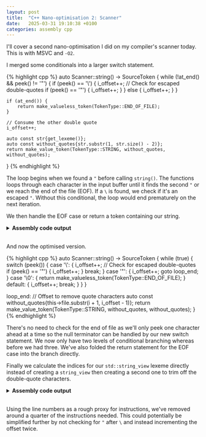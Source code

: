 ```yaml
---
layout: post
title:  "C++ Nano-optimisation 2: Scanner"
date:   2025-03-31 19:10:38 +0100
categories: assembly cpp
---
```


I'll cover a second nano-optimisation I did on my compiler's scanner today.
This is with MSVC and `-O2`.

I merged some conditionals into a larger switch statement.

{% highlight cpp %}
auto Scanner::string() -> SourceToken {
    while (!at_end() && peek() != '"') {
        if (peek() == '\\') {
            i_offset++;
            // Check for escaped double-quotes
            if (peek() == '"') {
                i_offset++;
            }
        } else {
            i_offset++;
        }
    }

    if (at_end()) {
        return make_valueless_token(TokenType::END_OF_FILE);
    }

    // Consume the other double quote
    i_offset++;

    auto const str{get_lexeme()};
    auto const without_quotes{str.substr(1, str.size() - 2)};
    return make_value_token(TokenType::STRING, without_quotes, without_quotes);
}
{% endhighlight %}

The loop begins when we found a `"` before calling `string()`.
The functions loops through each character in the input buffer until it finds the second `"` or we reach the end of the file (EOF).
If a `\` is found, we check if it's an escaped `"`. 
Without this conditional, the loop would end prematurely on the next iteration.

We then handle the EOF case or return a token containing our string.

<details>
<summary>
<b>Assembly code output</b>
</summary>

{% highlight nasm linenos %}
$T1 = 32
this$ = 80
__$ReturnUdt$ = 88
?string@Scanner@pequod@@QEAA?AUSourceToken@2@XZ PROC	; pequod::Scanner::string, COMDAT
; 831  : auto Scanner::string() -> SourceToken {
$LN197:
	push	rbx
	sub	rsp, 64					; 00000040H
; 567  :     return (i + i_offset) >= file_size;
	mov	rax, QWORD PTR [rcx+8]
; 831  : auto Scanner::string() -> SourceToken {
	mov	rbx, rdx
; 567  :     return (i + i_offset) >= file_size;
	mov	r10, QWORD PTR [rcx]
; 831  : auto Scanner::string() -> SourceToken {
	mov	r9, rcx
; 567  :     return (i + i_offset) >= file_size;
	mov	r11, QWORD PTR [rcx+32]
	lea	r8, QWORD PTR [r10+rax]
	cmp	r8, r11
; 832  :     while (!at_end() && peek() != '"') {
	jae	SHORT $LN181@string
$LL2@string:
; 590  :     auto const index{i + i_offset + n};
	lea	rdx, QWORD PTR [r10+1]
	add	rdx, rax
; 591  :     return (index < file_size) ? file[index] : '\0';
	cmp	rdx, r11
	jae	SHORT $LN28@string
	mov	rcx, QWORD PTR [r9+16]
; 832  :     while (!at_end() && peek() != '"') {
	cmp	BYTE PTR [rdx+rcx], 34			; 00000022H
	je	SHORT $LN181@string
; 591  :     return (index < file_size) ? file[index] : '\0';
	movzx	ecx, BYTE PTR [rdx+rcx]
; 833  :         if (peek() == '\\') {
	inc	rax
	mov	QWORD PTR [r9+8], rax
	cmp	cl, 92					; 0000005cH
	jne	SHORT $LN4@string
; 590  :     auto const index{i + i_offset + n};
	lea	rdx, QWORD PTR [r10+1]
	add	rdx, rax
; 591  :     return (index < file_size) ? file[index] : '\0';
	cmp	rdx, r11
	jae	SHORT $LN4@string
	mov	rcx, QWORD PTR [r9+16]
; 834  :             i_offset++;
; 835  :             // Check for escaped double-quotes
; 836  :             if (peek() == '"') {
	cmp	BYTE PTR [rdx+rcx], 34			; 00000022H
	jne	SHORT $LN4@string
; 837  :                 i_offset++;
	inc	rax
	jmp	SHORT $LN193@string
$LN28@string:
; 591  :     return (index < file_size) ? file[index] : '\0';
	inc	rax
$LN193@string:
; 567  :     return (i + i_offset) >= file_size;
	mov	QWORD PTR [r9+8], rax
$LN4@string:
	lea	rcx, QWORD PTR [r10+rax]
	cmp	rcx, r11
; 832  :     while (!at_end() && peek() != '"') {
	jb	SHORT $LL2@string
$LN181@string:
; 567  :     return (i + i_offset) >= file_size;
	lea	rcx, QWORD PTR [r10+rax]
	lea	rdx, QWORD PTR [rax+1]
	cmp	rcx, r11
; 838  :             }
; 839  :         } else {
; 840  :             i_offset++;
; 841  :         }
; 842  :     }
; 843  : 
; 844  :     if (at_end()) {
	jb	SHORT $LN7@string
; File C:\Program Files\Microsoft Visual Studio\2022\Community\VC\Tools\MSVC\14.43.34808\include\__msvc_string_view.hpp
; 1761 :         if (_Mysize < _Off) {
	mov	r8, QWORD PTR [r9+24]
; File C:\Users\matth\source\repos\Pequod\Pequod\scanner.cpp
; 613  :     auto tkn{SourceToken(type, get_lexeme(), static_cast<uint32_t>(i))};
	mov	r11d, DWORD PTR [r9]
; File C:\Program Files\Microsoft Visual Studio\2022\Community\VC\Tools\MSVC\14.43.34808\include\__msvc_string_view.hpp
; 1761 :         if (_Mysize < _Off) {
	cmp	r8, r10
	jb	$LN178@string
; 1537 :         return basic_string_view(_Mydata + _Off, _Count);
	mov	rcx, QWORD PTR [r9+16]
; 1775 :         return (_STD min)(_Size, _Mysize - _Off);
	sub	r8, r10
; File C:\Program Files\Microsoft Visual Studio\2022\Community\VC\Tools\MSVC\14.43.34808\include\variant
; 759  :           _Which{static_cast<_Index_t>(_Idx)} { // initialize alternative _Idx from _Args...
	mov	BYTE PTR [rbx+16], 0
; File C:\Program Files\Microsoft Visual Studio\2022\Community\VC\Tools\MSVC\14.43.34808\include\__msvc_string_view.hpp
; 1537 :         return basic_string_view(_Mydata + _Off, _Count);
	add	rcx, r10
; File C:\Users\matth\source\repos\Pequod\Pequod\source_token.cpp
; 13   :     : lexeme{lexeme}
	mov	QWORD PTR [rbx+24], rcx
; File C:\Program Files\Microsoft Visual Studio\2022\Community\VC\Tools\MSVC\14.43.34808\include\__msvc_string_view.hpp
; 1369 :         : _Mydata(_Cts), _Mysize(_Count) {
	cmp	r8, rdx
	cmovb	rdx, r8
; File C:\Users\matth\source\repos\Pequod\Pequod\source_token.cpp
; 13   :     : lexeme{lexeme}
	mov	QWORD PTR [rbx+32], rdx
; 14   :     , type{type}
	mov	WORD PTR [rbx+40], 119			; 00000077H
; 15   :     , position{position} {}
	mov	DWORD PTR [rbx+44], r11d
$LN194@string:
; File C:\Users\matth\source\repos\Pequod\Pequod\scanner.cpp
; 854  : }
	mov	rax, QWORD PTR [r9+8]
	inc	rax
	mov	QWORD PTR [r9+8], 0
	add	QWORD PTR [r9], rax
	mov	rax, rbx
	add	rsp, 64					; 00000040H
	pop	rbx
	ret	0
$LN7@string:
; 845  :         return make_valueless_token(TokenType::END_OF_FILE);
; 846  :     }
; 847  : 
; 848  :     // Consume the other double quote
; 849  :     i_offset++;
	mov	QWORD PTR [r9+8], rdx
; 564  :     return file.substr(i, i_offset + 1);
	lea	r11, QWORD PTR [rdx+1]
; File C:\Program Files\Microsoft Visual Studio\2022\Community\VC\Tools\MSVC\14.43.34808\include\__msvc_string_view.hpp
; 1761 :         if (_Mysize < _Off) {
	mov	rcx, QWORD PTR [r9+24]
	cmp	rcx, r10
	jb	SHORT $LN178@string
; 1537 :         return basic_string_view(_Mydata + _Off, _Count);
	mov	rax, QWORD PTR [r9+16]
; 1775 :         return (_STD min)(_Size, _Mysize - _Off);
	sub	rcx, r10
; 1369 :         : _Mydata(_Cts), _Mysize(_Count) {
	cmp	rcx, r11
	cmovb	r11, rcx
	cmp	r11, 1
; 1761 :         if (_Mysize < _Off) {
	jb	SHORT $LN178@string
; 1369 :         : _Mydata(_Cts), _Mysize(_Count) {
	xor	edx, edx
; File C:\Program Files\Microsoft Visual Studio\2022\Community\VC\Tools\MSVC\14.43.34808\include\variant
; 759  :           _Which{static_cast<_Index_t>(_Idx)} { // initialize alternative _Idx from _Args...
	mov	BYTE PTR $T1[rsp+16], 4
; File C:\Users\matth\source\repos\Pequod\Pequod\source_token.cpp
; 8    :     : value{value}
	movsd	xmm1, QWORD PTR $T1[rsp+16]
; File C:\Program Files\Microsoft Visual Studio\2022\Community\VC\Tools\MSVC\14.43.34808\include\__msvc_string_view.hpp
; 1775 :         return (_STD min)(_Size, _Mysize - _Off);
	lea	r8, QWORD PTR [rax+1]
	add	r8, r10
; File C:\Users\matth\source\repos\Pequod\Pequod\scanner.cpp
; 852  :     auto const without_quotes{str.substr(1, str.size() - 2)};
	lea	rcx, QWORD PTR [r11-2]
; File C:\Program Files\Microsoft Visual Studio\2022\Community\VC\Tools\MSVC\14.43.34808\include\variant
; 351  :         : _Head(static_cast<_Types&&>(_Args)...) {} // initialize _Head with _Args...
	mov	QWORD PTR $T1[rsp], r8
; File C:\Program Files\Microsoft Visual Studio\2022\Community\VC\Tools\MSVC\14.43.34808\include\__msvc_string_view.hpp
; 1536 :         _Count = _Clamp_suffix_size(_Off, _Count);
	lea	rax, QWORD PTR [r11-1]
; 1369 :         : _Mydata(_Cts), _Mysize(_Count) {
	cmp	rax, rcx
; File C:\Users\matth\source\repos\Pequod\Pequod\scanner.cpp
; 603  :     auto tkn{SourceToken(type, value, lexeme, static_cast<uint32_t>(i))};
	mov	eax, DWORD PTR [r9]
; File C:\Program Files\Microsoft Visual Studio\2022\Community\VC\Tools\MSVC\14.43.34808\include\__msvc_string_view.hpp
; 1369 :         : _Mydata(_Cts), _Mysize(_Count) {
	setb	dl
	lea	rcx, QWORD PTR [rdx-2]
	add	rcx, r11
; File C:\Program Files\Microsoft Visual Studio\2022\Community\VC\Tools\MSVC\14.43.34808\include\variant
; 351  :         : _Head(static_cast<_Types&&>(_Args)...) {} // initialize _Head with _Args...
	mov	QWORD PTR $T1[rsp+8], rcx
; File C:\Users\matth\source\repos\Pequod\Pequod\source_token.cpp
; 8    :     : value{value}
	movups	xmm0, XMMWORD PTR $T1[rsp]
	movups	XMMWORD PTR [rbx], xmm0
	movsd	QWORD PTR [rbx+16], xmm1
; 9    :     , lexeme{lexeme}
	mov	QWORD PTR [rbx+24], r8
	mov	QWORD PTR [rbx+32], rcx
; 10   :     , type{type}
	mov	WORD PTR [rbx+40], 68			; 00000044H
; 11   :     , position{position} {}
	mov	DWORD PTR [rbx+44], eax
; File C:\Users\matth\source\repos\Pequod\Pequod\scanner.cpp
; 853  :     return make_value_token(TokenType::STRING, without_quotes, without_quotes);
	jmp	$LN194@string
$LN178@string:
; File C:\Program Files\Microsoft Visual Studio\2022\Community\VC\Tools\MSVC\14.43.34808\include\__msvc_string_view.hpp
; 1762 :             _Xran();
	call	?_Xran@?$basic_string_view@DU?$char_traits@D@std@@@std@@CAXXZ ; std::basic_string_view<char,std::char_traits<char> >::_Xran
	int	3
$LN192@string:
?string@Scanner@pequod@@QEAA?AUSourceToken@2@XZ ENDP	; pequod::Scanner::string
{% endhighlight %}

</details>

<br>

And now the optimised version.

{% highlight cpp %}
auto Scanner::string() -> SourceToken {
    while (true) {
        switch (peek()) {
            case '\\': {
                i_offset++;
                // Check for escaped double-quotes
                if (peek() == '"') {
                    i_offset++;
                }
                break;
            }
            case '"': {
                i_offset++;
                goto loop_end;
            }
            case '\0': {
                return make_valueless_token(TokenType::END_OF_FILE);
            }
            default: {
                i_offset++;
                break;
            }
        }
    }

loop_end:
    // Offset to remove quote characters
    auto const without_quotes{this->file.substr(i + 1, i_offset - 1)};
    return make_value_token(TokenType::STRING, without_quotes, without_quotes);
}
{% endhighlight %}

There's no need to check for the end of file as we'll only peek one character ahead at a time so the null terminator can be handled by our new switch statement.
We now only have two levels of conditional branching whereas before we had three.
We've also folded the return statement for the EOF case into the branch directly.

Finally we calculate the indices for our `std::string_view` lexeme directly instead of creating a `string_view` then creating a second one to trim off the double-quote characters.

<details>
<summary>
<b>Assembly code output</b>
</summary>
{% highlight nasm linenos %}
$T1 = 32
this$ = 80
__$ReturnUdt$ = 88
?string@Scanner@pequod@@QEAA?AUSourceToken@2@XZ PROC	; pequod::Scanner::string, COMDAT

; 835  : auto Scanner::string() -> SourceToken {
$LN110:
	push	rbx
	sub	rsp, 64					; 00000040H
; 594  :     auto const index{i + i_offset + n};
	mov	r10, QWORD PTR [rcx]
; 835  : auto Scanner::string() -> SourceToken {
	mov	rbx, rdx
; 595  :     return (index < file_size) ? file[index] : '\0';
	mov	r11, QWORD PTR [rcx+32]
$LL2@string:
; 590  : auto Scanner::peek() const noexcept -> char {
; 591  :     return peek(1);
; 592  : }
; 593  : auto Scanner::peek(std::size_t n) const noexcept -> char {
; 594  :     auto const index{i + i_offset + n};
	mov	r9, QWORD PTR [rcx+8]
	lea	r8, QWORD PTR [r9+1]
	add	r8, r10
; 595  :     return (index < file_size) ? file[index] : '\0';
	cmp	r8, r11
	jae	$LN10@string
	mov	rax, QWORD PTR [rcx+16]
	movzx	r8d, BYTE PTR [r8+rax]
; 836  :     while (true) {
; 837  :         switch (peek()) {
	test	r8b, r8b
	je	$LN10@string
	lea	rdx, QWORD PTR [r9+1]
	mov	QWORD PTR [rcx+8], rdx
	cmp	r8b, 34					; 00000022H
	je	SHORT $LN8@string
	cmp	r8b, 92					; 0000005cH
	jne	SHORT $LL2@string
; 594  :     auto const index{i + i_offset + n};
	lea	r8, QWORD PTR [r10+1]
	add	r8, rdx
; 595  :     return (index < file_size) ? file[index] : '\0';
	cmp	r8, r11
	jae	SHORT $LL2@string
; 838  :             case '\\': {
; 839  :                 i_offset++;
; 840  :                 // Check for escaped double-quotes
; 841  :                 if (peek() == '"') {
	cmp	BYTE PTR [r8+rax], 34			; 00000022H
	jne	SHORT $LL2@string
; 842  :                     i_offset++;
	lea	rax, QWORD PTR [rdx+1]
	mov	QWORD PTR [rcx+8], rax
; 852  :             }
; 853  :             default: {
; 854  :                 i_offset++;
; 855  :                 break;
; 856  :             }
; 857  :         }
; 858  :     }
	jmp	SHORT $LL2@string
$LN8@string:
$loop_end$111:
; File C:\Program Files\Microsoft Visual Studio\2022\Community\VC\Tools\MSVC\14.43.34808\include\__msvc_string_view.hpp
; 1761 :         if (_Mysize < _Off) {
	mov	r8, QWORD PTR [rcx+24]
; File C:\Users\matth\source\repos\Pequod\Pequod\scanner.cpp
; 862  :     auto const without_quotes{this->file.substr(i + 1, i_offset - 1)};
	lea	rdx, QWORD PTR [r10+1]
; File C:\Program Files\Microsoft Visual Studio\2022\Community\VC\Tools\MSVC\14.43.34808\include\__msvc_string_view.hpp
; 1761 :         if (_Mysize < _Off) {
	cmp	r8, rdx
	jb	SHORT $LN108@string
; 1775 :         return (_STD min)(_Size, _Mysize - _Off);
	sub	r8, rdx
; File C:\Program Files\Microsoft Visual Studio\2022\Community\VC\Tools\MSVC\14.43.34808\include\variant
; 759  :           _Which{static_cast<_Index_t>(_Idx)} { // initialize alternative _Idx from _Args...
	mov	BYTE PTR $T1[rsp+16], 4
; File C:\Users\matth\source\repos\Pequod\Pequod\source_token.cpp
; 8    :     : value{value}
	movsd	xmm1, QWORD PTR $T1[rsp+16]
; File C:\Program Files\Microsoft Visual Studio\2022\Community\VC\Tools\MSVC\14.43.34808\include\__msvc_string_view.hpp
; 1537 :         return basic_string_view(_Mydata + _Off, _Count);
	add	rdx, rax
; File C:\Program Files\Microsoft Visual Studio\2022\Community\VC\Tools\MSVC\14.43.34808\include\variant
; 351  :         : _Head(static_cast<_Types&&>(_Args)...) {} // initialize _Head with _Args...
	mov	QWORD PTR $T1[rsp], rdx
; File C:\Program Files\Microsoft Visual Studio\2022\Community\VC\Tools\MSVC\14.43.34808\include\__msvc_string_view.hpp
; 1369 :         : _Mydata(_Cts), _Mysize(_Count) {
	cmp	r8, r9
	cmovb	r9, r8
; File C:\Program Files\Microsoft Visual Studio\2022\Community\VC\Tools\MSVC\14.43.34808\include\variant
; 351  :         : _Head(static_cast<_Types&&>(_Args)...) {} // initialize _Head with _Args...
	mov	QWORD PTR $T1[rsp+8], r9
; File C:\Users\matth\source\repos\Pequod\Pequod\source_token.cpp
; 8    :     : value{value}
	movups	xmm0, XMMWORD PTR $T1[rsp]
	movups	XMMWORD PTR [rbx], xmm0
	movsd	QWORD PTR [rbx+16], xmm1
; 9    :     , lexeme{lexeme}
	mov	QWORD PTR [rbx+24], rdx
	mov	QWORD PTR [rbx+32], r9
; 10   :     , type{type}
	mov	WORD PTR [rbx+40], 68			; 00000044H
; 11   :     , position{position} {}
	mov	DWORD PTR [rbx+44], r10d
; File C:\Users\matth\source\repos\Pequod\Pequod\scanner.cpp
; 578  :     i += i_offset + 1;
	mov	rax, QWORD PTR [rcx+8]
	inc	rax
; 579  :     i_offset = 0;
	mov	QWORD PTR [rcx+8], 0
	add	QWORD PTR [rcx], rax
; 864  : }
	mov	rax, rbx
	add	rsp, 64					; 00000040H
	pop	rbx
	ret	0
$LN10@string:
; 843  :                 }
; 844  :                 break;
; 845  :             }
; 846  :             case '"': {
; 847  :                 i_offset++;
; 848  :                 goto loop_end;
; 849  :             }
; 850  :             case '\0': {
; 851  :                 return make_valueless_token(TokenType::END_OF_FILE);
	mov	r8d, 119				; 00000077H
	mov	rdx, rbx
	call	?make_valueless_token@Scanner@pequod@@QEAA?AUSourceToken@2@W4TokenType@2@@Z ; pequod::Scanner::make_valueless_token
; 864  : }
	mov	rax, rbx
	add	rsp, 64					; 00000040H
	pop	rbx
	ret	0
$LN108@string:
; File C:\Program Files\Microsoft Visual Studio\2022\Community\VC\Tools\MSVC\14.43.34808\include\__msvc_string_view.hpp
; 1762 :             _Xran();
	call	?_Xran@?$basic_string_view@DU?$char_traits@D@std@@@std@@CAXXZ ; std::basic_string_view<char,std::char_traits<char> >::_Xran
	int	3
$LN105@string:
?string@Scanner@pequod@@QEAA?AUSourceToken@2@XZ ENDP	; pequod::Scanner::string
{% endhighlight %}
</details>

<br>

Using the line numbers as a rough proxy for instructions, we've removed around a quarter of the instructions needed.
This could potentially be simplified further by not checking for `"` after `\` and instead incrementing the offset twice.